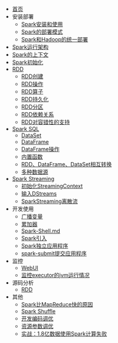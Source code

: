 - [首页](Spark/README.md)
- 安装部署
  - [Spark安装和使用](Spark/Spark安装和使用.md)
  - [Spark的部署模式](Spark/Spark的部署模式.md)
  - [Spark和Hadoop的统一部署](Spark/Spark和Hadoop的统一部署.md)
- [Spark运行架构](Spark/Spark运行架构.md)
- [Spark的上下文](Spark/Spark的上下文.md)
- [Spark初始化](Spark/Spark初始化.md)
- [RDD](Spark/RDD/README.md)
  - [RDD创建](Spark/RDD/RDD创建.md)
  - [RDD操作](Spark/RDD/RDD操作.md) 
  - [RDD算子](Spark/RDD/RDD算子.md)
  - [RDD持久化](Spark/RDD/RDD持久化.md)
  - [RDD分区](Spark/RDD/RDD分区.md)
  - [RDD依赖关系](Spark/RDD/RDD依赖关系.md)
  - [RDD对容错性的支持](Spark/RDD/RDD对容错性的支持.md)
- [Spark SQL](Spark/SparkSQL/README.md)
  - [DataSet](Spark/SparkSQL/DataSet.md)
  - [DataFrame](Spark/SparkSQL/DataFrame.md)
  - [DataFrame操作](Spark/SparkSQL/DataFrame操作.md)
  - [内置函数](Spark/SparkSQL/函数.md)
  - [RDD、DataFrame、DataSet相互转换](Spark/SparkSQL/RDD、DataFrame、DataSet相互转换.md)
  - [多种数据源](Spark/SparkSQL/spark-sql支持的多种数据源.md)
- [Spark Streaming](Spark/SparkStreaming/README.md)
  - [初始化StreamingContext](Spark/SparkStreaming/初始化StreamingContext.md)
  - [输入DStreams](Spark/SparkStreaming/输入DStreams.md)
  - [SparkStreaming离散流](Spark/SparkStreaming/SparkStreaming离散流.md)
- 开发使用
  - [广播变量](Spark/Broadcast.md)
  - [累加器](Spark/Accumulator.md)
  - [Spark-Shell.md](Spark/Spark工具/Spark-Shell.md)
  - [Spark引入](Spark/Spark引入.md)
  - [Spark独立应用程序](Spark/Spark独立应用程序.md)
  - [spark-submit提交应用程序](Spark/Spark工具/spark-submit.md)
- 监控
  - [WebUI](Spark/WebUI.md)
  - [监控executor的jvm运行情况](Spark/监控executor的jvm运行情况.md)
- 源码分析
  - [RDD](Spark/RDD/源码分析.md)
- 其他
  - [Spark比MapReduce快的原因](Spark/Spark比MapReduce快的原因.md)
  - [Spark Shuffle](Spark/Shuffle.md)
  - [开发编码调优](Spark/调优/开发编码调优.md)
  - [资源参数调优](Spark/调优/资源参数调优.md)
  - [实战：1.8亿数据使用Spark计算失败](Spark/调优/实战：1.8亿数据使用Spark计算失败.md)